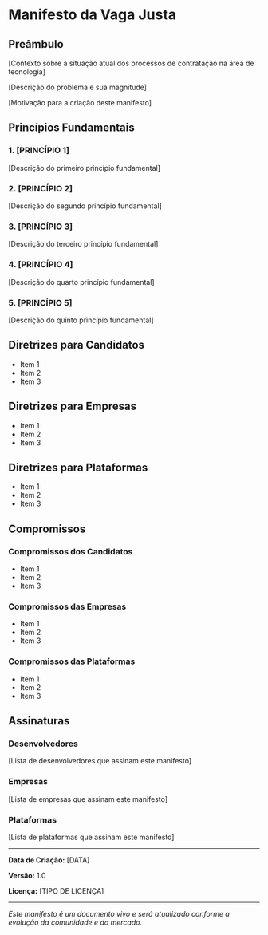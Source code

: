 # Manifesto da Vaga Justa

## Preâmbulo

[Contexto sobre a situação atual dos processos de contratação na área de tecnologia]

[Descrição do problema e sua magnitude]

[Motivação para a criação deste manifesto]

## Princípios Fundamentais

### 1. [PRINCÍPIO 1]

[Descrição do primeiro princípio fundamental]

### 2. [PRINCÍPIO 2]

[Descrição do segundo princípio fundamental]

### 3. [PRINCÍPIO 3]

[Descrição do terceiro princípio fundamental]

### 4. [PRINCÍPIO 4]

[Descrição do quarto princípio fundamental]

### 5. [PRINCÍPIO 5]

[Descrição do quinto princípio fundamental]

## Diretrizes para Candidatos

- Item 1
- Item 2
- Item 3

## Diretrizes para Empresas

- Item 1
- Item 2
- Item 3

## Diretrizes para Plataformas

- Item 1
- Item 2
- Item 3

## Compromissos

### Compromissos dos Candidatos

- Item 1
- Item 2
- Item 3

### Compromissos das Empresas

- Item 1
- Item 2
- Item 3

### Compromissos das Plataformas

- Item 1
- Item 2
- Item 3

## Assinaturas

### Desenvolvedores

[Lista de desenvolvedores que assinam este manifesto]

### Empresas

[Lista de empresas que assinam este manifesto]

### Plataformas

[Lista de plataformas que assinam este manifesto]

---

**Data de Criação:** [DATA]

**Versão:** 1.0

**Licença:** [TIPO DE LICENÇA]

---

_Este manifesto é um documento vivo e será atualizado conforme a evolução da comunidade e do mercado._
